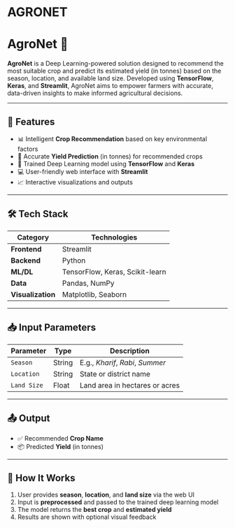 # AGRONET
#  AgroNet 🌾

**AgroNet** is a Deep Learning-powered solution designed to recommend the most suitable crop and predict its estimated yield (in tonnes) based on the season, location, and available land size. Developed using **TensorFlow**, **Keras**, and **Streamlit**, AgroNet aims to empower farmers with accurate, data-driven insights to make informed agricultural decisions.

---

## 🚀 Features

- 📊 Intelligent **Crop Recommendation** based on key environmental factors  
- 🌾 Accurate **Yield Prediction** (in tonnes) for recommended crops  
- 🧠 Trained Deep Learning model using **TensorFlow** and **Keras**  
- 💻 User-friendly web interface with **Streamlit**  
- 📈 Interactive visualizations and outputs  

---

## 🛠️ Tech Stack

| Category     | Technologies |
|--------------|--------------|
| **Frontend** | Streamlit    |
| **Backend**  | Python       |
| **ML/DL**    | TensorFlow, Keras, Scikit-learn |
| **Data**     | Pandas, NumPy |
| **Visualization** | Matplotlib, Seaborn |

---

## 📥 Input Parameters

| Parameter   | Type     | Description                          |
|-------------|----------|--------------------------------------|
| `Season`    | String   | E.g., *Kharif*, *Rabi*, *Summer*     |
| `Location`  | String   | State or district name               |
| `Land Size` | Float    | Land area in hectares or acres       |

---

## 📤 Output

- ✅ Recommended **Crop Name**
- 📦 Predicted **Yield** (in tonnes)

---

## 🧪 How It Works

1. User provides **season**, **location**, and **land size** via the web UI  
2. Input is **preprocessed** and passed to the trained deep learning model  
3. The model returns the **best crop** and **estimated yield**  
4. Results are shown with optional visual feedback




